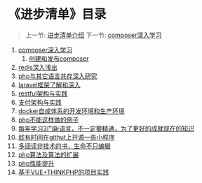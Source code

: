 # 《进步清单》目录
   
   > 上一节: [进步清单介绍](<index.md>)
   > 下一节: [composer深入学习](<1.md>)

   1. [composer深入学习](1.md)
      1. [创建和发布composer](1.1.md)
   2. [redis深入浅出](2.md)
   3. [php与其它语言共存深入研究](3.md)
   4. [laravel框架了解和深入](4.md)
   5. [restful架构与实践](5.md)
   4. [支付架构与实践](4.md)
   5. [docker自成体系的开发环境和生产环境](5.md)
   6. [php不能这样做的例子](6.md)
   7. [每年学习3门新语言，不一定要精通，为了更好的成就现在的知识](7.md)
   8. [趁有时间在githut上开源一些小程序](8.md)
   9. [多阅读非技术的书，生命不只编辑](9.md)
   10. [php算法及算法的扩展](10.md)
   11. [php性能提升](11.md)
   12. [基于VUE+THINKPHP的项目实践](12.md)